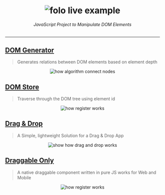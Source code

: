 <h1 align="center">
  <img src="https://raw.githubusercontent.com/jalal246/dflex/dev/logo/DFlex-full-size.png" alt="folo live example" />
</h1>

<h6 align="center">
JavaScript Project to Manipulate DOM Elements
</h6>

<hr />

## [DOM Generator](https://github.com/jalal246/dflex/tree/master/packages/dom-gen)

> Generates relations between DOM elements based on element depth

<p align="center">
 <img src="https://raw.githubusercontent.com/jalal246/dflex/master/packages/dom-gen/img/connect.png" alt="how algorithm connect nodes"/>
</p>

## [DOM Store](https://github.com/jalal246/dflex/tree/master/packages/store)

> Traverse through the DOM tree using element id

<p align="center">
 <img src="https://raw.githubusercontent.com/jalal246/dflex/master/packages/store/img/store-registry.png" alt="how register works"/>
</p>

## [Drag & Drop](https://github.com/jalal246/dflex/tree/master/packages/dnd)

> A Simple, lightweight Solution for a Drag & Drop App

<p align="center">
    <img src="https://raw.githubusercontent.com/jalal246/dflex/master/packages/dnd/public/dnd.gif" alt="show how drag and drop works" />
</p>

## [Draggable Only](https://github.com/jalal246/dflex/tree/master/packages/draggable)

> A native draggable component written in pure JS works for Web and Mobile

<p align="center">
 <img src="https://raw.githubusercontent.com/jalal246/dflex/master/packages/draggable/img/draggable.gif" alt="how register works"/>
</p>
